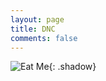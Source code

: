 ```yaml
---
layout: page
title: DNC
comments: false
---
```


![Eat Me]({{site.baseurl}}/assets/images/contact.jpg){: .shadow}